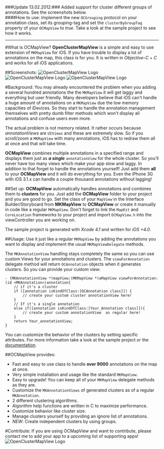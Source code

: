 ###Update 13.02.2012:###
Added support for cluster different groups of annotations. See the screenshots below.  
####How to use:
Implement the new `OCGrouping` protocol on your annotation class, set its grouping-tag and set the `clusterByGroupTag` property of your `OCMapView` to *true*. Take a look at the sample project to see how it works.

- - - -
  
#What is OCMapView?
**OpenClusterMapView** is a simple and easy to use extension of `MKMapView` for iOS.
If you have trouble to display a lot of annotations on the map, this class is for you.
It is written in *Objective-C* + *C* and works for all iOS applications.  

##Screenshots:
![OpenClusterMapView Logo](http://www.unet.univie.ac.at/~a0846794/OCMapView/screenshots/open_cluster_mapview_off.png "OpenClusterMapView Turned off")
![OpenClusterMapView Logo](http://www.unet.univie.ac.at/~a0846794/OCMapView/screenshots/open_cluster_mapview_on.png "OpenClusterMapView Turned on")
![OpenClusterMapView Logo](http://www.unet.univie.ac.at/~a0846794/OCMapView/screenshots/open_cluster_mapview_groups.png "OpenClusterMapView grouped")    

#Background:
You may already encountered the problem when you adding a several hundred annotations the the `MKMapView` it will get laggy and everything but user friendly.
Many developers believe that iOS can't handle a huge amount of annotations on a `MKMapView` due the low memory capacities of iDevices. So they start to handle the annotation management themselves with pretty dumb filter methods which won't display all annotations and confuse users even more.  

The actual problem is not memory related. It rather occurs because *annotationViews* are `UIViews` and these are extremely slow. So if you scroll/zoom a `MKMapView` with many annotations, iOS has to redraw them all at once and that will take time.  

**OCMapView** combines multiple annotations in a specified range and displays them just as ***a single*** `annotationView` for the whole cluster. So you'll never have too many views which make your app slow and laggy. In addition to that forget to handle the annotations yourself! Just add them **all** to your **OCMapView** and it will do everything for you.
Even the iPhone 3G with iOS 3.1.x can handle a couple thousand annotations without lagging!

##Set up:
**OCMapView** automatically handles annotations and combines them to **clusters** for you. Just add the **OCMapView** folder to your project and you are good to go. Set the class of your `MapView` in the Interface Builder/Storyboard from **MKMapView** to **OCMapView** or create it manually in code like a regular `MKMapView`. Don't forget to link the `MapKit` and `CoreLocation` frameworks to your project and import `OCMapView.h` into the viewController you are working on.  

The sample project is generated with *Xcode 4.1* and written for *iOS +4.0*.

##Usage:
Use it just like a regular `MKMapView` by adding the annotations you want to display and implement the usual `MKMapViewDelegate` methods.  

The `MKAnnotationView` handling stays completely the same so you can use custom Views for your annotations and clusters. The `viewForAnnotation` delegate method will return `OCAnnotation` objects when it generates clusters. So you can provide your custom view:  


    - (MKAnnotationView *)mapView:(MKMapView *)aMapView viewForAnnotation:(id <MKAnnotation>)annotation{  
        // if it's a cluster  
        if ([annotation isKindOfClass:[OCAnnotation class]]) {  
            // create your custom cluster annotationView here!  
        }  
        // If it's a single annotation  
        else if([annotation isKindOfClass:[Your_Annotation class]]){  
            // create your custom annotationView  as regular here!  
        }  
        return Your_annotationView;  
    }

You can customize the behavior of the clusters by setting specific attributes. For more information take a look at the sample project or the [documentation](http://www.unet.univie.ac.at/~a0846794/OCMapView/ "OpenClusterMapView Documentation").

##OCMapView provides:
- Fast and easy to use class to handle **over 9000** annotations on the map at once.
- Very simple installation and usage like the standard `MKMapView`.
- Easy to upgrade! You can keep all of your `MKMapView` delegate methods as they are.
- Customize the `MKAnnotationViews` of generated clusters as of a regular `MKAnnotation`.
- 2 different clustering algorithms.
- Algorithm help functions are written in C to maximize performance.
- Customize behavior like cluster size.
- Manage clusters yourself by providing an ignore list of annotations.
- *NEW*: Create independent clusters by using groups.

#Contribute:
If you are using OCMapView and want to contribute, please contact me to add your app to a upcoming list of supporting apps!
![OpenClusterMapView Logo](http://www.unet.univie.ac.at/~a0846794/OCMapView/ocmapview_logo_small.png "OpenClusterMapView Logo")